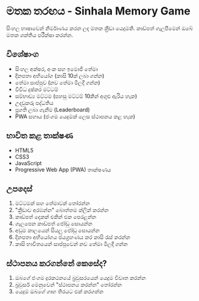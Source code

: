 # මතක තරඟය - Sinhala Memory Game

සිංහල භාෂාවෙන් නිර්මාණය කරන ලද මතක ක්‍රීඩා යෙදුමකි. කාඩ්පත් ගැලපීමෙන් ඔබේ මතක ශක්තිය පරීක්ෂා කරන්න.

## විශේෂාංග

- සිංහල අක්ෂර, අංක සහ ඉමොජි තේමා
- දිනපතා අභියෝග (කාසි 10ක් ලබා ගන්න)
- තේමා සාප්පුව (නව තේමා මිලදී ගන්න)
- විවිධ දුෂ්කර මට්ටම්
- සම්භාව්‍ය මට්ටම (පහසු මට්ටම් 10කින් අගුළු ඇරිය හැක)
- උදවුකරු පද්ධතිය
- ප්‍රගති ලබා ගැනීම (Leaderboard)
- PWA සහාය (ජංගම යෙදුමක් ලෙස ස්ථාපනය කළ හැක)

## භාවිත කළ තාක්ෂණ

- HTML5
- CSS3
- JavaScript
- Progressive Web App (PWA) තාක්ෂණය

## උපදෙස්

1. මට්ටමක් සහ තේමාවක් තෝරන්න
2. "ක්‍රීඩාව අරඹන්න" බොත්තම ක්ලික් කරන්න
3. කාඩ්පත් දෙකක් එකින් එක පෙරළන්න
4. ගැලපෙන කාඩ්පත් ජෝඩු සොයන්න
5. අඩුම කාලයෙන් සියලු ජෝඩු සොයන්න
6. දිනපතා අභියෝගය ජයග්‍රහණය කර කාසි රැස් කරන්න
7. කාසි භාවිතයෙන් සාප්පුවෙන් නව තේමා මිලදී ගන්න

## ස්ථාපනය කරගන්නේ කෙසේද?

1. ඔබගේ ජංගම දුරකථනයේ බ්‍රවුසරයෙන් යෙදුම විවෘත කරන්න
2. බ්‍රවුසර් මෙනුවෙන් "ස්ථාපනය කරන්න" තෝරන්න
3. යෙදුම ඔබගේ ගෘහ තිරයට එක් කරගන්න
